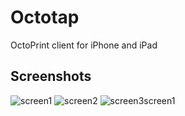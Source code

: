 # Octotap
OctoPrint client for iPhone and iPad

## Screenshots
![screen1](https://user-images.githubusercontent.com/14074844/28586158-6ddad9d2-7138-11e7-97fe-3a0e53b6121f.png)
![screen2](https://user-images.githubusercontent.com/14074844/28586159-6f5ddef8-7138-11e7-9bcc-881ad19ab7d1.png)
![screen3](https://user-images.githubusercontent.com/14074844/28586161-71b50f14-7138-11e7-9cc0-daa96c7d71f0.png)screen1

